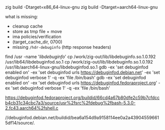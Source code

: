 
zig build -Dtarget=x86_64-linux-gnu
zig build -Dtarget=aarch64-linux-gnu


what is missing:
- cleanup cache
- store as tmp file + move
- ima policies/verification
- (target_cache_dir, 0700)
- missing `/hdr-debuginfo` (http response headers)

find /usr -name '*libdebuginfo*'
cp /work/zig-out/lib/libdebuginfo.so.1.0.192 /usr/lib64/libdebuginfod.so.1
cp /work/zig-out/lib/libdebuginfo.so.1.0.192 /usr/lib/aarch64-linux-gnu/libdebuginfod.so.1
gdb -ex 'set debuginfod enabled on' -ex 'set debuginfod urls https://debuginfod.debian.net' -ex 'set debuginfod verbose 1' -q -ex 'file /bin/bash'
gdb -ex 'set debuginfod enabled on' -ex 'set debuginfod urls https://debuginfod.fedoraproject.org' -ex 'set debuginfod verbose 1' -q -ex 'file /bin/bash'

https://debuginfod.fedoraproject.org/buildid/66cd4a67b80dfe2c59b7cfdccb4cb31c34cbc7a3/source/usr%2fsrc%2fdebug%2fbash-5.3.0-2.fc43.aarch64%2fshell.c


//debuginfod.debian.net/buildid/bea6a154d9a9158114ee0a2a439045596615df14/source/.